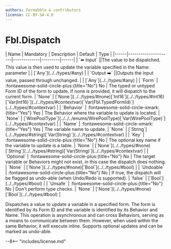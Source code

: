 ```yaml
---
authors: Formabble & contributors
license: CC-BY-SA-4.0
---
```



# Fbl.Dispatch

<div class="sh-parameters" markdown="1">
| Name | Mandatory | Description | Default | Type |
|------|---------------------|-------------|---------|------|
| `⬅️ Input` ||The value to be dispatched. This value is then used to update the variable specified in the Name: parameter | | [`Any`](../../types/#any) |
| `Output ➡️` ||Outputs the input value, passed through unchanged. | | [`Any`](../../types/#any) |
| `Form` | :fontawesome-solid-circle-plus:{title="No"} No  | The typed or untyped Form ID of the form to update. If none is provided, it will dispatch to the current form. | `None` | [`None`](../../types/#none)[`Int16`](../../types/#int16)[`Var(Int16)`](../../types/#contextvar)[`Var(Fbl.TypedFormId)`](../../types/#contextvar) |
| `Behavior` | :fontawesome-solid-circle-xmark:{title="Yes"} Yes  | The Behavior where the variable to update is located. | `None` | [`WirePoolType`](../../../enums/WirePoolType)[`Var(WirePoolType)`](../../types/#contextvar) |
| `Name` | :fontawesome-solid-circle-xmark:{title="Yes"} Yes  | The variable name to update. | `None` | [`String`](../../types/#string)[`Var(String)`](../../types/#contextvar) |
| `Key` | :fontawesome-solid-circle-plus:{title="No"} No  | The optional key name if the variable to update is a table. | `None` | [`None`](../../types/#none)[`String`](../../types/#string)[`Var(String)`](../../types/#contextvar) |
| `Optional` | :fontawesome-solid-circle-plus:{title="No"} No  | The target variable or Behaviors might not exist, in this case the dispatch does nothing. | `None` | [`None`](../../types/#none)[`Bool`](../../types/#bool) |
| `Undoable` | :fontawesome-solid-circle-plus:{title="No"} No  | If true, the dispatch will be flagged as undo-able (when Undo/Redo is supported). | `false` | [`Bool`](../../types/#bool) |
| `Unsafe` | :fontawesome-solid-circle-plus:{title="No"} No  | Don't perform type checks. | `None` | [`None`](../../types/#none)[`Bool`](../../types/#bool) |

</div>

Dispatches a value to update a variable in a specified form. The form is identified by its Form ID and the variable is identified by its Behavior and Name. This operation is asynchronous and can cross Behaviors, serving as a means to communicate between them. However, when used within the same Behavior, it will execute inline. Supports optional updates and can be marked as undo-able.

--8<-- "includes/license.md"

